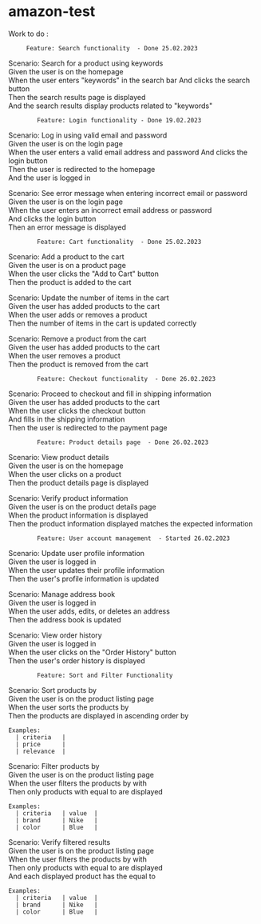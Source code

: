 # amazon-test

Work to do :

         Feature: Search functionality  - Done 25.02.2023

  Scenario: Search for a product using keywords                                                                                                                         
    Given the user is on the homepage                                                                                                                                   
    When the user enters "keywords" in the search bar
    And clicks the search button                                                                                                                                       
    Then the search results page is displayed                                                                                                                           
    And the search results display products related to "keywords"                                                                                                       
    
            Feature: Login functionality - Done 19.02.2023

  Scenario: Log in using valid email and password                                                                                                                     
    Given the user is on the login page                                                                                                                                
    When the user enters a valid email address and password
    And clicks the login button                                                                                                                                        
    Then the user is redirected to the homepage                                                                                                                         
    And the user is logged in                                                                                                                                          
    
  Scenario: See error message when entering incorrect email or password                                                                                                
    Given the user is on the login page                                                                                                                                 
    When the user enters an incorrect email address or password                                                                                                       
    And clicks the login button                                                                                                                                        
    Then an error message is displayed                                                                                                                                 
    
    
            Feature: Cart functionality  - Done 25.02.2023

  Scenario: Add a product to the cart                                                                                                                                 
    Given the user is on a product page                                                                                                                               
    When the user clicks the "Add to Cart" button                                                                                                                     
    Then the product is added to the cart                                                                                                                             

  Scenario: Update the number of items in the cart                                                                                                                     
    Given the user has added products to the cart                                                                                                                      
    When the user adds or removes a product                                                                                                                            
    Then the number of items in the cart is updated correctly                                                                                                         

  Scenario: Remove a product from the cart                                                                                                                            
    Given the user has added products to the cart                                                                                                                       
    When the user removes a product                                                                                                                                   
    Then the product is removed from the cart                                                                                                                          
    
            Feature: Checkout functionality  - Done 26.02.2023

  Scenario: Proceed to checkout and fill in shipping information                                                                                                       
    Given the user has added products to the cart                                                                                                                       
    When the user clicks the checkout button                                                                                                                          
    And fills in the shipping information                                                                                                                              
    Then the user is redirected to the payment page                                                                                                                    
    
            Feature: Product details page  - Done 26.02.2023

  Scenario: View product details                                                                                                                                       
    Given the user is on the homepage                                                                                                                                 
    When the user clicks on a product                                                                                                                                  
    Then the product details page is displayed                                                                                                                         

  Scenario: Verify product information                                                                                                                                 
    Given the user is on the product details page                                                                                                                       
    When the product information is displayed                                                                                                                           
    Then the product information displayed matches the expected information                                                                                            
    
            Feature: User account management  - Started 26.02.2023

  Scenario: Update user profile information                                                                                                                           
    Given the user is logged in                                                                                                                                        
    When the user updates their profile information                                                                                                                     
    Then the user's profile information is updated                                                                                                                    

  Scenario: Manage address book                                                                                                                                       
    Given the user is logged in                                                                                                                                        
    When the user adds, edits, or deletes an address                                                                                                                   
    Then the address book is updated                                                                                                                                  

  Scenario: View order history                                                                                                                                         
    Given the user is logged in                                                                                                                                         
    When the user clicks on the "Order History" button                                                                                                                 
    Then the user's order history is displayed                                                                                                                        
    
    
            Feature: Sort and Filter Functionality

  Scenario: Sort products by <criteria>                                                                                                                                
    Given the user is on the product listing page                                                                                                                      
    When the user sorts the products by <criteria>                                                                                                                     
    Then the products are displayed in ascending order by <criteria>                                                                                                   

    Examples:                                                                                                                                                          
      | criteria   |                                                                                                                                                  
      | price      |                                                                                                                                                   
      | relevance  |                                                                                                                                                   

  Scenario: Filter products by <criteria> <value>                                                                                                                      
    Given the user is on the product listing page                                                                                                                      
    When the user filters the products by <criteria> with <value>                                                                                                      
    Then only products with <criteria> equal to <value> are displayed                                                                                                  

    Examples:                                                                                                                                                          
      | criteria   | value  |                                                                                                                                         
      | brand      | Nike   |                                                                                                                                          
      | color      | Blue   |                                                                                                                                          
    
  Scenario: Verify filtered results                                                                                                                                     
    Given the user is on the product listing page                                                                                                                       
    When the user filters the products by <criteria> with <value>                                                                                                      
    Then only products with <criteria> equal to <value> are displayed                                                                                                  
    And each displayed product has the <criteria> equal to <value>                                                                                                     

    Examples:                                                                                                                                                           
      | criteria   | value  |                                                                                                                                          
      | brand      | Nike   |                                                                                                                                           
      | color      | Blue   |                                                                                                                                          
    

